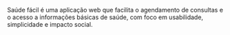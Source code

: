 Saúde fácil é uma aplicação web que facilita o agendamento de consultas e o acesso a informações básicas de saúde, com foco em usabilidade, simplicidade e impacto social.
